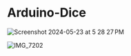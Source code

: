 ﻿# Arduino-Dice
![Screenshot 2024-05-23 at 5 28 27 PM](https://github.com/MarcVidalCodes/Arduino-Dice/assets/139398395/0b1c43a5-069c-4fa5-a5be-d7cca33ac3dd)

![IMG_7202](https://github.com/MarcVidalCodes/Arduino-Dice/assets/139398395/33c29599-dbc1-4758-9a60-01d4652430cc)
